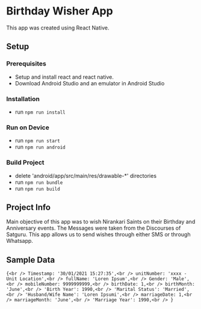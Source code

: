 # Birthday Wisher App

This app was created using React Native.

## Setup

### Prerequisites
- Setup and install react and react native.
- Download Android Studio and an emulator in Android Studio

### Installation
- run `npm run install`

### Run on Device
- run `npm run start`
- run `npm run android`

### Build Project
- delete 'android/app/src/main/res/drawable-*' directories
- run `npm run bundle`
- run `npm run build`

## Project Info

Main objective of this app was to wish Nirankari Saints on their Birthday and Anniversary events. The Messages were taken from the Discourses of Satguru. This app allows us to send wishes through either SMS or through Whatsapp.

## Sample Data
`{<br />
  Timestamp: '30/01/2021 15:27:35',<br />
  unitNumber: 'xxxx - Unit Location',<br />
  fullName: 'Loren Ipsum',<br />
  Gender: 'Male',<br />
  mobileNumber: 9999999999,<br />
  birthDate: 1,<br />
  birthMonth: 'June',<br />
  'Birth Year': 1990,<br />
  'Marital Status': 'Married',<br />
  'Husband/Wife Name': 'Loren Ipsumi',<br />
  marriageDate: 1,<br />
  marriageMonth: 'June',<br />
  'Marriage Year': 1990,<br />
}`